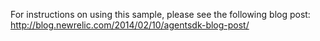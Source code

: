 For instructions on using this sample, please see the following blog post:
http://blog.newrelic.com/2014/02/10/agentsdk-blog-post/
